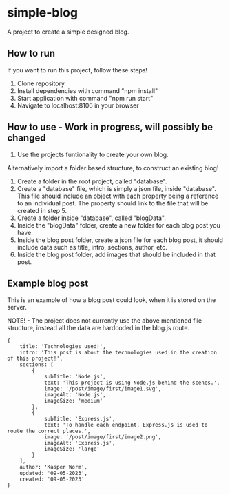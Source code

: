 # simple-blog
A project to create a simple designed blog.

## How to run
If you want to run this project, follow these steps!

1. Clone repository
2. Install dependencies with command "npm install"
3. Start application with command "npm run start"
4. Navigate to localhost:8106 in your browser

## How to use - Work in progress, will possibly be changed

1. Use the projects funtionality to create your own blog.

Alternatively import a folder based structure, to construct an existing blog!

1. Create a folder in the root project, called "database".
2. Create a "database" file, which is simply a json file, inside "database".
This file should include an object with each property being a reference to an individual post.
The property should link to the file that will be created in step 5.
3. Create a folder inside "database", called "blogData".
4. Inside the "blogData" folder, create a new folder for each blog post you have.
5. Inside the blog post folder, create a json file for each blog post, it should include data such as title, intro, sections, author, etc.
6. Inside the blog post folder, add images that should be included in that post.

## Example blog post

This is an example of how a blog post could look, when it is stored on the server.

NOTE! - The project does not currently use the above mentioned file structure, instead all the data are hardcoded in the blog.js route.

```
{
	title: 'Technologies used!',
	intro: 'This post is about the technologies used in the creation of this project!',
	sections: [
		{
			subTitle: 'Node.js',
			text: 'This project is using Node.js behind the scenes.',
			image: '/post/image/first/image1.svg',
			imageAlt: 'Node.js',
			imageSize: 'medium'
		},
		{
			subTitle: 'Express.js',
			text: 'To handle each endpoint, Express.js is used to route the correct places.',
			image: '/post/image/first/image2.png',
			imageAlt: 'Express.js',
			imageSize: 'large'
		}
	],
	author: 'Kasper Worm',
	updated: '09-05-2023',
	created: '09-05-2023'
}
```